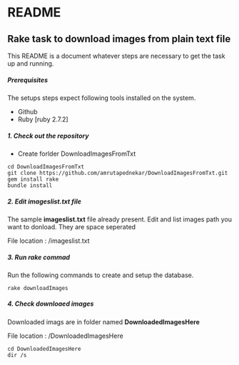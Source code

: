 # README 
## Rake task to download images from plain text file

This README is a  document whatever steps are necessary to get 
the task up and running.

##### Prerequisites

The setups steps expect following tools installed on the system.

- Github
- Ruby [ruby 2.7.2]

##### 1. Check out the repository

- Create forlder DownloadImagesFromTxt
```
cd DownloadImagesFromTxt
git clone https://github.com/amrutapednekar/DownloadImagesFromTxt.git
gem install rake
bundle install
```

##### 2. Edit imageslist.txt file

The sample **imageslist.txt** file already present. Edit and list images path you want to donload. They are space seperated

 File location : /imageslist.txt


##### 3. Run rake commad

Run the following commands to create and setup the database.

```
rake downloadImages 
```

##### 4. Check downloaed images 

Downloaded imags are in folder named **DownloadedImagesHere**

 File location : /DownloadedImagesHere

 ```
cd DownloadedImagesHere
dir /s
```
